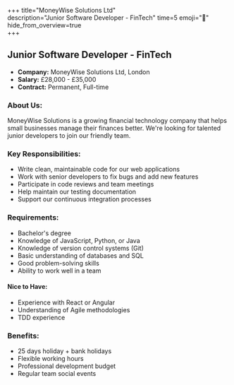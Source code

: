 +++ 
title="MoneyWise Solutions Ltd"  
description="Junior Software Developer - FinTech"
time=5 
emoji="🏢"  
hide_from_overview=true  
+++

## Junior Software Developer - FinTech

- **Company:** MoneyWise Solutions Ltd, London
- **Salary:** £28,000 - £35,000
- **Contract:** Permanent, Full-time

### About Us:

MoneyWise Solutions is a growing financial technology company that helps small businesses manage their finances better. We're looking for talented junior developers to join our friendly team.

### Key Responsibilities:

- Write clean, maintainable code for our web applications
- Work with senior developers to fix bugs and add new features
- Participate in code reviews and team meetings
- Help maintain our testing documentation
- Support our continuous integration processes

### Requirements:

- Bachelor's degree
- Knowledge of JavaScript, Python, or Java
- Knowledge of version control systems (Git)
- Basic understanding of databases and SQL
- Good problem-solving skills
- Ability to work well in a team

#### Nice to Have:

- Experience with React or Angular
- Understanding of Agile methodologies
- TDD experience

### Benefits:

- 25 days holiday + bank holidays
- Flexible working hours
- Professional development budget
- Regular team social events
